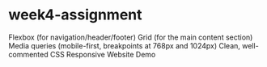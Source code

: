 # week4-assignment
Flexbox (for navigation/header/footer)  Grid (for the main content section)  Media queries (mobile-first, breakpoints at 768px and 1024px)  Clean, well-commented CSS Responsive Website Demo

